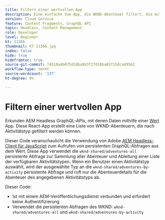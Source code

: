 ```yaml
---
title: Filtern einer wertvollen App
description: Eine einfache Vue-App, die WKND-Abenteuer filtert, die mit Inhaltsfragmenten modelliert wurden.
version: Cloud Service
feature: Content Fragments, GraphQL API
topic: Headless, Content Management
role: Developer
level: Beginner
kt: 11366
thumbnail: KT-11366.jpg
index: false
hide: true
hidefromtoc: true
source-git-commit: 74510a4b075d2dba9b3f27018ba05f15dcad9562
workflow-type: tm+mt
source-wordcount: '137'
ht-degree: 0%

---
```



# Filtern einer wertvollen App

Erkunden AEM Headless GraphQL-APIs, mit denen Daten mithilfe einer [Wert](https://vuejs.org/) App. Diese React-App erstellt eine Liste von WKND-Abenteuern, die nach Aktivitätstyp gefiltert werden können.

Dieser Code veranschaulicht die Verwendung von Adobe [AEM Headless-Client für JavaScript](https://github.com/adobe/aem-headless-client-js/blob/main/api-reference.md) zum Aufrufen von persistenten GraphQL-Abfragen aus dem Wert. Diese App verwendet die `wknd-shared/adventures-all` persistente Abfrage zur Sammlung aller Abenteuer und Ableitung einer Liste der verfügbaren Aktivitätstypen. Wenn ein Benutzer einen Aktivitätstyp auswählt, wird der ausgewählte Typ an die `wknd-shared/adventures-by-activity` persistente Abfrage und ruft nur die Abenteuerdetails für die Abenteuer des angegebenen Aktivitätstyps ab.

Dieser Code:

+ Ist mit einem AEM-Veröffentlichungsdienst verbunden und erfordert keine Authentifizierung
+ Verwendet die persistenten Abfragen des WKND: `wknd-shared/adventures-all` und `wknd-shared/adventures-by-activity`
